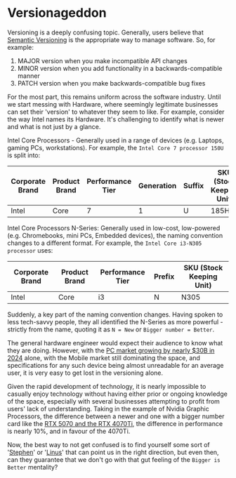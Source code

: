 # Versionageddon

Versioning is a deeply confusing topic. Generally, users believe that [Semantic Versioning](https://semver.org/) is the appropriate way to manage software. So, for example:

1. MAJOR version when you make incompatible API changes
2. MINOR version when you add functionality in a backwards-compatible manner
3. PATCH version when you make backwards-compatible bug fixes

For the most part, this remains uniform across the software industry. Until we start messing with Hardware, where seemingly legitimate businesses can set their 'version' to whatever they seem to like. For example, consider the way Intel names its Hardware. It's challenging to identify what is newer and what is not just by a glance.

Intel Core Processors - Generally used in a range of devices (e.g. Laptops, gaming PCs, workstations). For example, the `Intel Core 7 processor 150U` is split into:

| Corporate Brand | Product Brand | Performance Tier | Generation | Suffix | SKU (Stock Keeping Unit) |
| --- | --- | --- | --- | --- | --- |
| Intel | Core | 7 | 1 | U | 185H |

Intel Core Processors N-Series: Generally used in low-cost, low-powered (e.g. Chromebooks, mini PCs, Embedded devices), the naming convention changes to a different format. For example, the `Intel Core i3-N305 processor` uses:

| Corporate Brand | Product Brand | Performance Tier | Prefix | SKU (Stock Keeping Unit) |
| --- | --- | --- | --- | --- |
| Intel | Core | i3 | N | N305 |

Suddenly, a key part of the naming convention changes. Having spoken to less tech-savvy people, they all identified the N-Series as more powerful - strictly from the name, quoting it as `N = New` or `Bigger number = Better`.

The general hardware engineer would expect their audience to know what they are doing. However, with the [PC market growing by nearly $30B in 2024](https://gam3s.gg/news/pc-gaming-market-30-billion/) alone, with the Mobile market still dominating the space, and specifications for any such device being almost unreadable for an average user, it is very easy to get lost in the versioning alone.

Given the rapid development of technology, it is nearly impossible to casually enjoy technology without having either prior or ongoing knowledge of the space, especially with several businesses attempting to profit from users' lack of understanding. Taking in the example of Nvidia Graphic Processors, the difference between a newer and one with a bigger number card like the [RTX 5070 and the RTX 4070Ti](https://www.tomshardware.com/reviews/gpu-hierarchy,4388.html), the difference in performance is nearly 10%, and in favour of the 4070Ti.

Now, the best way to not get confused is to find yourself some sort of '[Stephen](https://www.youtube.com/@GamersNexus)' or '[Linus](https://www.youtube.com/user/LinusTechTips)' that can point us in the right direction, but even then, can they guarantee that we don't go with that gut feeling of the `Bigger is Better` mentality?